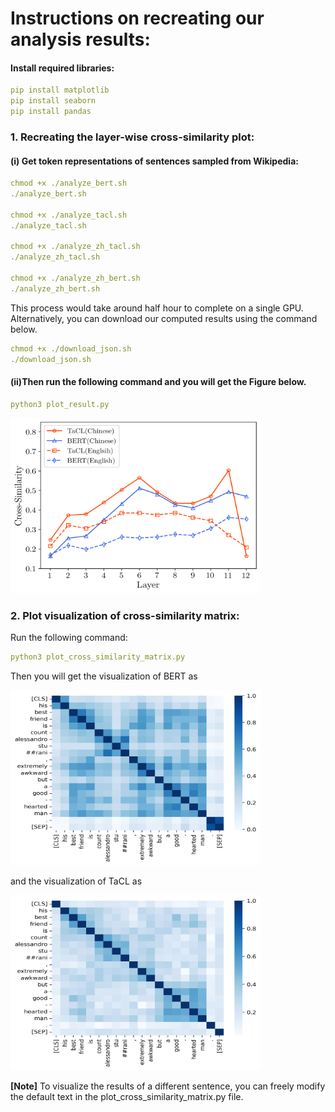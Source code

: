 # Instructions on recreating our analysis results:

#### Install required libraries:
```yaml
pip install matplotlib
pip install seaborn
pip install pandas
```

### 1. Recreating the layer-wise cross-similarity plot:
#### (i) Get token representations of sentences sampled from Wikipedia:
```yaml
chmod +x ./analyze_bert.sh
./analyze_bert.sh

chmod +x ./analyze_tacl.sh
./analyze_tacl.sh

chmod +x ./analyze_zh_tacl.sh
./analyze_zh_tacl.sh

chmod +x ./analyze_zh_bert.sh
./analyze_zh_bert.sh
```
This process would take around half hour to complete on a single GPU. Alternatively, you can download our computed results using the command below.
```yaml
chmod +x ./download_json.sh
./download_json.sh
```

#### (ii)Then run the following command and you will get the Figure below.
```yaml
python3 plot_result.py
```
<img src="https://github.com/yxuansu/TaCL/blob/main/analysis/cross-similarity.png" width="400" height="280">

### 2. Plot visualization of cross-similarity matrix:
Run the following command:
```yaml
python3 plot_cross_similarity_matrix.py
```

Then you will get the visualization of BERT as

<img src="https://github.com/yxuansu/TaCL/blob/main/analysis/bert_heatmap.png" width="400" height="280">

and the visualization of TaCL as

<img src="https://github.com/yxuansu/TaCL/blob/main/analysis/tacl_heatmap.png" width="400" height="280">

**[Note]** To visualize the results of a different sentence, you can freely modify the default text in the plot_cross_similarity_matrix.py file.
